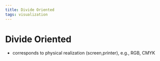```yaml
---
title: Divide Oriented
tags: visualization
---
```


# Divide Oriented
- corresponds to physical realization (screen,printer), e.g., RGB, CMYK




























